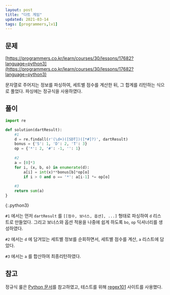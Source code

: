 ```yaml
---
layout: post
title: "다트 게임"
updated: 2021-03-14
tags: [programmers,lv1]
---
```


## 문제

[https://programmers.co.kr/learn/courses/30/lessons/17682?language=python3](https://programmers.co.kr/learn/courses/30/lessons/17682?language=python3)

문자열로 주어지는 정보를 파싱하여, 세트별 점수를 계산한 뒤, 그 합계를 리턴하는 식으로 풀었다. 파싱에는 정규식을 사용하였다.

## 풀이

```py
import re

def solution(dartResult):
    #1
    d = re.findall(r'(\d+)([SDT])([*#]?)', dartResult)
    bonus = {'S': 1, 'D': 2, 'T': 3}
    op = {'*': 2, '#': -1, '': 1}
    
    #2
    a = [0]*3
    for i, (x, b, o) in enumerate(d):
        a[i] = int(x)**bonus[b]*op[o]
        if i > 0 and o == '*': a[i-1] *= op[o]
    
    #3
    return sum(a)
}
```
{:.python3}

`#1` 에서는 먼저 `dartResult` 를 `[[점수, 보너스, 옵션], ...]` 형태로 파싱하여 `d` 리스트로 만들었다. 그리고 보너스와 옵션 적용을 나중에 쉽게 하도록 `bo`, `op` 딕셔너리를 생성하였다.

`#2` 에서는 `d` 에 담겨있는 세트별 정보를 순회하면서, 세트별 점수를 계산, `a` 리스트에 담았다.

`#3` 에서는 `a` 를 합산하여 최종리턴하였다.

## 참고

정규식 룰은 [Python 문서](https://docs.python.org/ko/3/howto/regex.html)를 참고하였고, 테스트를 위해 [regex101](https://regex101.com/) 사이트를 사용했다.